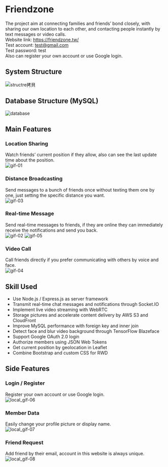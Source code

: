 # Friendzone
The project aim at connecting families and friends’ bond closely, with sharing our own location to each other, and contacting people instantly by text messages or video calls.</br>
Website link: https://friendzone.tw/</br>
Test account: test@gmail.com</br>
Test password: test</br>
Also can register your own account or use Google login.

## System Structure
![structre拷貝](https://user-images.githubusercontent.com/73774991/129366481-273dd3b3-ddc9-4799-9ebf-d0e863d6430e.png)


## Database Structure (MySQL)
![database](https://user-images.githubusercontent.com/73774991/129360399-68d2c26d-f313-4bb5-b7f1-d25891ff94bb.png)

## Main Features
### Location Sharing
Watch friends’ current position if they allow, also can see the last update time about the position.</br>
![gif-01](https://user-images.githubusercontent.com/73774991/129359846-49ea8390-9f10-4100-9605-6ec3d9ca82b1.gif)
### Distance Broadcasting
Send messages to a bunch of friends once without texting them one by one, just setting the specific distance you want.</br>
![gif-03](https://user-images.githubusercontent.com/73774991/129359902-aa008137-3c63-4fe3-bfd5-316c14d4ac9e.gif)
### Real-time Message
Send real-time messages to friends, if they are online they can immediately receive the notifications and send you back.</br>
![gif-02](https://user-images.githubusercontent.com/73774991/129359894-c1e72dc4-7ffe-4e6a-9f5f-83318fb362e6.gif)
![gif-05](https://user-images.githubusercontent.com/73774991/129360060-6039fbcb-9b51-4df8-9030-3aaa133a3dda.gif)
### Video Call
Call friends directly if you prefer communicating with others by voice and face.</br>
![gif-04](https://user-images.githubusercontent.com/73774991/129360011-424578ae-970e-48a6-a44e-68f417efeec3.gif)

## Skill Used
* Use Node.js / Express.js as server framework
* Transmit real-time chat messages and notifications through Socket.IO
* Implement live video streaming with WebRTC
* Storage pictures and accelerate content delivery by AWS S3 and CloudFront 
* Improve MySQL performance with foreign key and inner join
* Detect face and blur video background through TensorFlow Blazeface
* Support Google OAuth 2.0 login
* Authorize members using JSON Web Tokens
* Get current position by geolocation in Leaflet
* Combine Bootstrap and custom CSS for RWD

## Side Features
### Login / Register
Register your own account or use Google login.</br>
![local_gif-06](https://user-images.githubusercontent.com/73774991/129489023-1054a6c9-006a-49ac-af9d-c407f49b493e.gif)
### Member Data
Easily change your profile picture or display name.</br>
![local_gif-07](https://user-images.githubusercontent.com/73774991/129489025-0c99c76a-a933-47d2-90aa-2fe951b7b133.gif)
### Friend Request
Add friend by their email, account in this website is always unique.</br>
![local_gif-08](https://user-images.githubusercontent.com/73774991/129489028-57142345-ac65-4ca3-b05f-3a621d301f32.gif)








